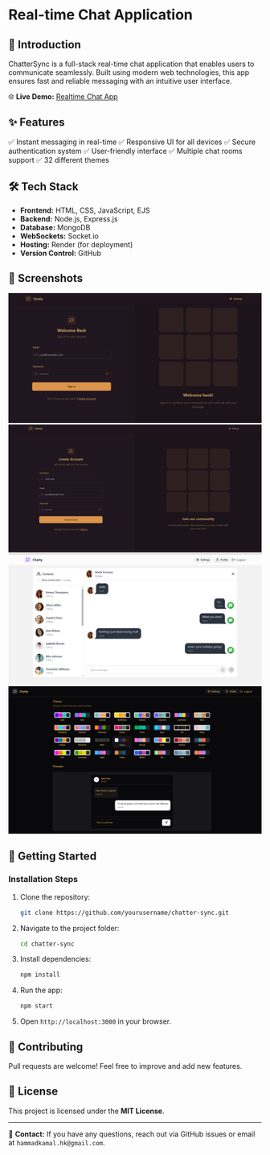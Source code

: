 # Real-time Chat Application

## 🚀 Introduction
ChatterSync is a full-stack real-time chat application that enables users to communicate seamlessly. Built using modern web technologies, this app ensures fast and reliable messaging with an intuitive user interface.

🌐 **Live Demo:** [Realtime Chat App](https://fullstack-chat-app-gkem.onrender.com/)

## ✨ Features
✅ Instant messaging in real-time
✅ Responsive UI for all devices
✅ Secure authentication system
✅ User-friendly interface
✅ Multiple chat rooms support
✅ 32 different themes

## 🛠 Tech Stack
- **Frontend:** HTML, CSS, JavaScript, EJS
- **Backend:** Node.js, Express.js
- **Database:** MongoDB
- **WebSockets:** Socket.io
- **Hosting:** Render (for deployment)
- **Version Control:** GitHub

## 📸 Screenshots
![Login](https://github.com/hammadkodes/fullstack-chat-app/blob/main/frontend/public/Login%20Page.PNG)
![Signup](https://github.com/hammadkodes/fullstack-chat-app/blob/main/frontend/public/SignUpPage.PNG)
![Chat Interface](https://github.com/hammadkodes/fullstack-chat-app/blob/main/frontend/public/Theme%201.PNG)
![Settings](https://github.com/hammadkodes/fullstack-chat-app/blob/main/frontend/public/Settings%20Page.PNG)

## 🚀 Getting Started
### Installation Steps
1. Clone the repository:
   ```bash
   git clone https://github.com/yourusername/chatter-sync.git
   ```
2. Navigate to the project folder:
   ```bash
   cd chatter-sync
   ```
3. Install dependencies:
   ```bash
   npm install
   ```
4. Run the app:
   ```bash
   npm start
   ```
5. Open `http://localhost:3000` in your browser.


## 🤝 Contributing
Pull requests are welcome! Feel free to improve and add new features.

## 📜 License
This project is licensed under the **MIT License**.

---

📩 **Contact:** If you have any questions, reach out via GitHub issues or email at `hammadkamal.hk@gmail.com`.

